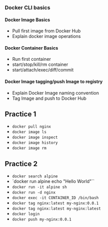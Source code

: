 ### Docker CLI basics

#### Docker Image Basics
* Pull first image from Docker Hub
* Explain docker image operations

#### Docker Container Basics
* Run first container
* start/stop/kill/rm container
* start/attach/exec/diff/commit

#### Docker Image tagging/push Image to registry
* Explain Docker Image naming convention
* Tag Image and push to Docker Hub


## Practice 1
- `docker pull nginx`
- `docker image ls`
- `docker image inspect`
- `docker image history`
- `docker image rm`

## Practice 2
- `docker search alpine`
- `docker run alpine echo "Hello World"``
- `docker run -it alpine sh`
- `docker run -d nginx`
- `docker exec -it CONTAINER_ID /bin/bash`
- `docker tag nginx:latest my-nginx:0.0.1`
- `docker tag nginx:latest my-nginx:latest`
- `docker login`
- `docker push my-nginx:0.0.1`

